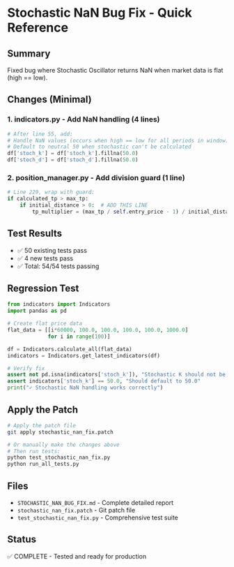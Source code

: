 # Stochastic NaN Bug Fix - Quick Reference

## Summary

Fixed bug where Stochastic Oscillator returns NaN when market data is flat (high == low).

## Changes (Minimal)

### 1. indicators.py - Add NaN handling (4 lines)
```python
# After line 55, add:
# Handle NaN values (occurs when high == low for all periods in window)
# Default to neutral 50 when stochastic can't be calculated
df['stoch_k'] = df['stoch_k'].fillna(50.0)
df['stoch_d'] = df['stoch_d'].fillna(50.0)
```

### 2. position_manager.py - Add division guard (1 line)
```python
# Line 229, wrap with guard:
if calculated_tp > max_tp:
    if initial_distance > 0:  # ADD THIS LINE
        tp_multiplier = (max_tp / self.entry_price - 1) / initial_distance
```

## Test Results

- ✅ 50 existing tests pass
- ✅ 4 new tests pass
- ✅ Total: 54/54 tests passing

## Regression Test

```python
from indicators import Indicators
import pandas as pd

# Create flat price data
flat_data = [[i*60000, 100.0, 100.0, 100.0, 100.0, 1000.0] 
             for i in range(100)]

df = Indicators.calculate_all(flat_data)
indicators = Indicators.get_latest_indicators(df)

# Verify fix
assert not pd.isna(indicators['stoch_k']), "Stochastic K should not be NaN"
assert indicators['stoch_k'] == 50.0, "Should default to 50.0"
print("✓ Stochastic NaN handling works correctly")
```

## Apply the Patch

```bash
# Apply the patch file
git apply stochastic_nan_fix.patch

# Or manually make the changes above
# Then run tests:
python test_stochastic_nan_fix.py
python run_all_tests.py
```

## Files

- `STOCHASTIC_NAN_BUG_FIX.md` - Complete detailed report
- `stochastic_nan_fix.patch` - Git patch file
- `test_stochastic_nan_fix.py` - Comprehensive test suite

## Status

✅ COMPLETE - Tested and ready for production
